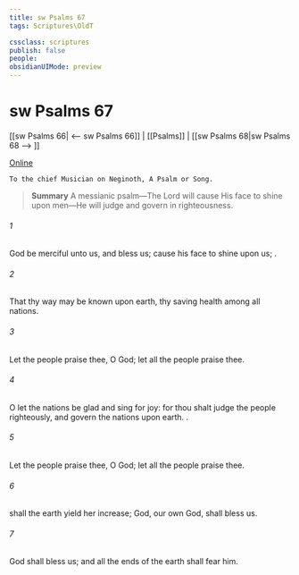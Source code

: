 ```yaml
---
title: sw Psalms 67
tags: Scriptures\OldT

cssclass: scriptures
publish: false
people:
obsidianUIMode: preview
---
```


# sw Psalms 67
[[sw Psalms 66| <-- sw Psalms 66]] | [[Psalms]] | [[sw Psalms 68|sw Psalms 68 --> ]]

[Online](https://churchofjesuschrist.org/study/scriptures/ot/ps/67?lang=eng)

```
To the chief Musician on Neginoth, A Psalm or Song.
```

> __Summary__
A messianic psalm—The Lord will cause His face to shine upon men—He will judge and govern in righteousness.

###### 1 
God be merciful unto us, and bless us;  cause his face to shine upon us; .

###### 2 
That thy way may be known upon earth, thy saving health among all nations.

###### 3 
Let the people praise thee, O God; let all the people praise thee.

###### 4 
O let the nations be glad and sing for joy: for thou shalt judge the people righteously, and govern the nations upon earth. .

###### 5 
Let the people praise thee, O God; let all the people praise thee.

###### 6 
 shall the earth yield her increase;  God,  our own God, shall bless us.

###### 7 
God shall bless us; and all the ends of the earth shall fear him.

